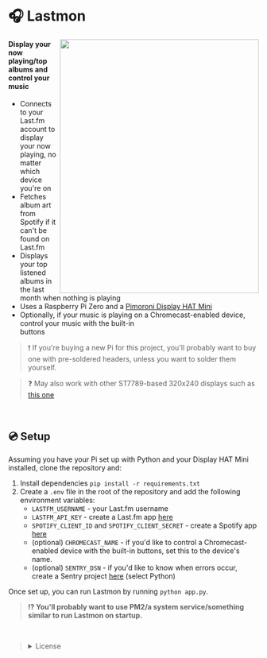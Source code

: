 # 🎧 Lastmon
<img align="right" width="400" height="511" src="https://github.com/user-attachments/assets/de92c5a7-cfb6-4f85-9a46-455bfc080580">
<h4>Display your now playing/top albums and control your music</h4>
<ul>
  <li>Connects to your Last.fm account to display your now playing, no matter which device you're on</li>
  <li>Fetches album art from Spotify if it can't be found on Last.fm</li>
  <li>Displays your top listened albums in the last month when nothing is playing</li>
  <li>Uses a Raspberry Pi Zero and a <a href="https://shop.pimoroni.com/products/display-hat-mini">Pimoroni Display HAT Mini</a></li>
  <li>Optionally, if your music is playing on a Chromecast-enabled device, control your music with the built-in <br>buttons</li>
</ul>
<blockquote>❗ If you're buying a new Pi for this project, you'll probably want to buy one with pre-soldered headers, unless you want to solder them yourself.</blockquote>
<blockquote>❓ May also work with other ST7789-based 320x240 displays such as <a href="https://www.adafruit.com/product/4311">this one</a></blockquote>
<br>

## 💿 Setup
Assuming you have your Pi set up with Python and your Display HAT Mini installed, clone the repository and:
1. Install dependencies `pip install -r requirements.txt`
2. Create a `.env` file in the root of the repository and add the following environment variables:
   - `LASTFM_USERNAME` - your Last.fm username
   - `LASTFM_API_KEY` - create a Last.fm app [here](https://www.last.fm/api/accounts)
   - `SPOTIFY_CLIENT_ID` and `SPOTIFY_CLIENT_SECRET` - create a Spotify app [here](https://developer.spotify.com/dashboard)
   - (optional) `CHROMECAST_NAME` - if you'd like to control a Chromecast-enabled device with the built-in buttons, set this to the device's name.
   - (optional) `SENTRY_DSN` - if you'd like to know when errors occur, create a Sentry project [here](https://sentry.io/projects/new/) (select Python)

Once set up, you can run Lastmon by running `python app.py`.
> **⁉️ You'll probably want to use PM2/a system service/something similar to run Lastmon on startup.**

<br>
<blockquote>
  <details>
  <summary>License</summary>
  <br>

    Copyright (C) 2024-2025 0sean
    
    This program is free software: you can redistribute it and/or modify
    it under the terms of the GNU General Public License as published by
    the Free Software Foundation, either version 3 of the License, or
    (at your option) any later version.

    This program is distributed in the hope that it will be useful,
    but WITHOUT ANY WARRANTY; without even the implied warranty of
    MERCHANTABILITY or FITNESS FOR A PARTICULAR PURPOSE.  See the
    GNU General Public License for more details.

    You should have received a copy of the GNU General Public License
    along with this program.  If not, see <https://www.gnu.org/licenses/>.
</details>
</blockquote>
